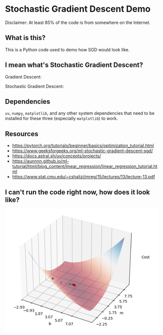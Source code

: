 # Stochastic Gradient Descent Demo

Disclaimer: At least 85% of the code is from somewhere on the Internet.

## What is this?

This is a Python code used to demo how SGD would look like.

## I mean what's Stochastic Gradient Descent?

Gradient Descent: 

Stochastic Gradient Descent:

## Dependencies

`uv`, `numpy`, `matplotlib`, and any other system dependencies that need to be installed for these three (especially `matplotlib`) to work.

## Resources

- https://pytorch.org/tutorials/beginner/basics/optimization_tutorial.html
- https://www.geeksforgeeks.org/ml-stochastic-gradient-descent-sgd/
- https://docs.astral.sh/uv/concepts/projects/
- https://aunnnn.github.io/ml-tutorial/html/blog_content/linear_regression/linear_regression_tutorial.html
- https://www.stat.cmu.edu/~cshalizi/mreg/15/lectures/13/lecture-13.pdf

## I can't run the code right now, how does it look like?

![Like this](assets/sample_graph.png)
